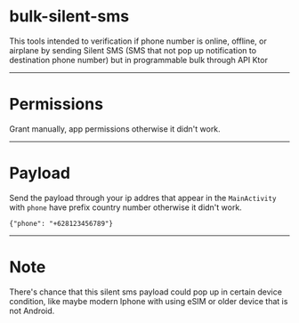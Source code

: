 # bulk-silent-sms

This tools intended to verification if phone number is online, offline, or airplane by sending Silent SMS (SMS that not pop up notification to destination phone number) but in programmable bulk through API Ktor 

---

# Permissions

Grant manually, app permissions otherwise it didn't work.

---

# Payload

Send the payload through your ip addres that appear in the `MainActivity` with `phone` have prefix country number otherwise it didn't work.

```
{"phone": "+628123456789"}
```

---

# Note

There's chance that this silent sms payload could pop up in certain device condition, like maybe modern Iphone with using eSIM or older device that is not Android.
